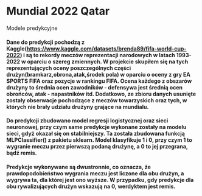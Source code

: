 # Mundial 2022 Qatar
Modele predykcyjne 

#### Dane do predykcji pochodzą z Kaggle(https://www.kaggle.com/datasets/brenda89/fifa-world-cup-2022) i są to rekordy meczów reprezentacji narodowych w latach 1993-2022 w oparciu o szereg zmiennych. W projekcie skupiłem się na tych reprezentujących oceny poszczególnych części drużyn(bramkarz,obrona,atak,środek pola) w oparciu o oceny z gry EA SPORTS FIFA oraz pozycje w rankingu FIFA. Ocena każdego z obszarów drużyny to średnia ocen zawodników - defensywa jest średnią ocen obrońców, atak - napastników itd. Dodatkowo, ze zbioru danych usunięte zostały obserwacje pochodzące z meczów towarzyskich oraz tych, w których nie brały udziału drużyny grające na mundialu. 

#### Do predykcji zbudowano model regresji logistycznej oraz sieci neuronowej, przy czym same predykcje wykonane zostały na modelu sieci, gdyż okazał się on stabilniejszy. Ta została zbudowana funkcją MLPClassifier() z pakietu sklearn. Model klasyfikuje 1 i 0, przy czym 1 to wygranie meczu przez pierwszą podaną drużynę, a 0 to jej przegrana, bądź remis.

#### Predykcje wykonywane są dwustronnie, co oznacza, że prawdopodobieństwo wygrania meczu jest liczone dla obu drużyn, a wygrywa ta, dla której jest ono wyższe. W przypadku, gdy predykcje dla obu rywalizujących drużyn wskazują na 0, werdyktem jest remis.
